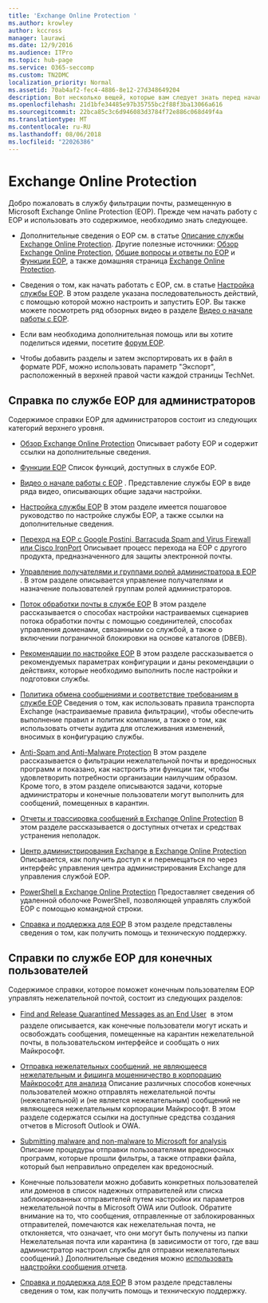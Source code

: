```yaml
---
title: 'Exchange Online Protection '
ms.author: krowley
author: kccross
manager: laurawi
ms.date: 12/9/2016
ms.audience: ITPro
ms.topic: hub-page
ms.service: O365-seccomp
ms.custom: TN2DMC
localization_priority: Normal
ms.assetid: 70ab4af2-fec4-4886-8e12-27d348649204
description: Вот несколько вещей, которые вам следует знать перед началом работы с EOP.
ms.openlocfilehash: 21d1bfe34485e97b35755bc2f88f3ba13066a616
ms.sourcegitcommit: 22bca85c3c6d946083d3784f72e886c068d49f4a
ms.translationtype: MT
ms.contentlocale: ru-RU
ms.lasthandoff: 08/06/2018
ms.locfileid: "22026386"
---
```

# <a name="exchange-online-protection"></a>Exchange Online Protection 

Добро пожаловать в службу фильтрации почты, размещенную в Microsoft Exchange Online Protection (EOP). Прежде чем начать работу с EOP и использовать это содержимое, необходимо знать следующее.
  
- Дополнительные сведения о EOP см. в статье [Описание службы Exchange Online Protection](https://go.microsoft.com/fwlink/p/?LinkId=320619). Другие полезные источники: [Обзор Exchange Online Protection](exchange-online-protection-overview.md), [Общие вопросы и ответы по EOP](eop-general-faq.md) и [Функции EOP](eop-features.md), а также домашняя страница [Exchange Online Protection](https://go.microsoft.com/fwlink/?LinkId=279912).
    
- Сведения о том, как начать работать с EOP, см. в статье [Настройка службы EOP](set-up-your-eop-service.md). В этом разделе указана последовательность действий, с помощью которой можно настроить и запустить EOP. Вы также можете посмотреть ряд обзорных видео в разделе [Видео о начале работы с EOP](videos-for-getting-started-with-eop.md).
    
- Если вам необходима дополнительная помощь или вы хотите поделиться идеями, посетите [форум EOP](https://go.microsoft.com/fwlink/?LinkId=285351). 
    
- Чтобы добавить разделы и затем экспортировать их в файл в формате PDF, можно использовать параметр "Экспорт", расположенный в верхней правой части каждой страницы TechNet. 
    
## <a name="eop-help-for-administrators"></a>Справка по службе EOP для администраторов

Содержимое справки EOP для администраторов состоит из следующих категорий верхнего уровня.
  
- [Обзор Exchange Online Protection](exchange-online-protection-overview.md) Описывает работу EOP и содержит ссылки на дополнительные сведения. 
    
- [Функции EOP](eop-features.md) Список функций, доступных в службе EOP. 
    
- [Видео о начале работы с EOP](videos-for-getting-started-with-eop.md) . Представление службы EOP в виде ряда видео, описывающих общие задачи настройки. 
    
- [Настройка службы EOP](set-up-your-eop-service.md) В этом разделе имеется пошаговое руководство по настройке службы EOP, а также ссылки на дополнительные сведения. 
    
- [Переход на EOP с Google Postini, Barracuda Spam and Virus Firewall или Cisco IronPort](switch-to-eop-from-google-postini-the-barracuda-spam-and-virus-firewall-or-cisco.md) Описывает процесс перехода на EOP с другого продукта, предназначенного для защиты электронной почты. 
    
- [Управление получателями и группами ролей администратора в EOP](manage-recipients-and-admin-role-groups-in-eop.md) . В этом разделе описывается управление получателями и назначение пользователей группам ролей администраторов. 
    
- [Поток обработки почты в службе EOP](mail-flow-in-eop.md) В этом разделе рассказывается о способах настройки настраиваемых сценариев потока обработки почты с помощью соединителей, способах управления доменами, связанными со службой, а также о включении пограничной блокировки на основе каталогов (DBEB). 
    
- [Рекомендации по настройке EOP](best-practices-for-configuring-eop.md) В этом разделе рассказывается о рекомендуемых параметрах конфигурации и даны рекомендации о действиях, которые необходимо выполнить после настройки и подготовки службы. 
    
- [Политика обмена сообщениями и соответствие требованиям в службе EOP](messaging-policy-and-compliance-in-eop.md) Сведения о том, как использовать правила транспорта Exchange (настраиваемые правила фильтрации), чтобы обеспечить выполнение правил и политик компании, а также о том, как использовать отчеты аудита для отслеживания изменений, вносимых в конфигурацию службы. 
    
- [Anti-Spam and Anti-Malware Protection](http://technet.microsoft.com/library/93c6c227-7442-4293-b64d-ec8f15c928db.aspx) В этом разделе рассказывается о фильтрации нежелательной почты и вредоносных программ и показано, как настроить эти функции так, чтобы удовлетворить потребности организации наилучшим образом. Кроме того, в этом разделе описываются задачи, которые администраторы и конечные пользователи могут выполнить для сообщений, помещенных в карантин. 
    
- [Отчеты и трассировка сообщений в Exchange Online Protection](reporting-and-message-trace-in-exchange-online-protection.md) В этом разделе рассказывается о доступных отчетах и средствах устранения неполадок. 
    
- [Центр администрирования Exchange в Exchange Online Protection](../exchange-admin-center-in-exchange-online-protection-eop.md) Описывается, как получить доступ к и перемещаться по через интерфейс управления центра администрирования Exchange для управления службой EOP. 
    
- [PowerShell в Exchange Online Protection](http://technet.microsoft.com/library/f7918a88-774a-405e-945b-bc2f5ee9f748.aspx) Предоставляет сведения об удаленной оболочке PowerShell, позволяющей управлять службой EOP с помощью командной строки. 
    
- [Справка и поддержка для EOP](help-and-support-for-eop.md) В этом разделе представлены сведения о том, как получить помощь и техническую поддержку. 
    
## <a name="eop-help-for-end-users"></a>Справки по службе EOP для конечных пользователей
<a name="sectionSection1"> </a>

Содержимое справки, которое поможет конечным пользователям EOP управлять нежелательной почтой, состоит из следующих разделов:
  
- [Find and Release Quarantined Messages as an End User](http://technet.microsoft.com/library/e439b560-827a-4807-abd3-6b861c1ff786.aspx)  в этом разделе описывается, как конечные пользователи могут искать и освобождать сообщения, помещенные на карантин нежелательной почты, в пользовательском интерфейсе и сообщать о них Майкрософт. 
        
- [Отправка нежелательных сообщений, не являющееся нежелательным и фишинга мошенничество в корпорацию Майкрософт для анализа](../submit-spam-non-spam-and-phishing-scam-messages-to-microsoft-for-analysis.md) Описание различных способов конечных пользователей можно отправлять нежелательной почты (нежелательной) и (не является нежелательным) сообщений не являющееся нежелательным корпорации Майкрософт. В этом разделе содержатся ссылки на доступные средства создания отчетов в Microsoft Outlook и OWA. 
    
- [Submitting malware and non-malware to Microsoft for analysis](../submitting-malware-and-non-malware-to-microsoft-for-analysis.md) Описание процедуры отправки пользователями вредоносных программ, которые прошли фильтры, а также отправки файла, который был неправильно определен как вредоносный. 
    
- Конечные пользователи можно добавить конкретных пользователей или доменов в список надежных отправителей или списка заблокированных отправителей путем настройки их параметров нежелательной почты в Microsoft OWA или Outlook. Обратите внимание на то, что сообщения, отправленные от заблокированных отправителей, помечаются как нежелательная почта, не отклоняется, что означает, что они могут быть получены из папки Нежелательная почта или карантина (в зависимости от того, где ваш администратор настроил службы для отправки нежелательных сообщений.) Дополнительные сведения можно [использовать надстройки сообщения отчета](https://support.office.com/article/addin-b5caa9f1-cdf3-4443-af8c-ff724ea719d2).
    
- [Справка и поддержка для EOP](help-and-support-for-eop.md) В этом разделе представлены сведения о том, как получить помощь и техническую поддержку. 
    
